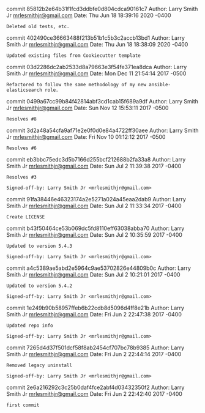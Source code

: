 commit 85812b2e64b31f1fcd3ddbfe0d804cdca90161c7
Author: Larry Smith Jr <mrlesmithjr@gmail.com>
Date:   Thu Jun 18 18:39:16 2020 -0400

    Deleted old tests, etc.

commit 402490ce36663488f213b51b1c5b3c2accb13bd1
Author: Larry Smith Jr <mrlesmithjr@gmail.com>
Date:   Thu Jun 18 18:38:09 2020 -0400

    Updated existing files from Cookiecutter template

commit 03d2286dc2ab2533d8a79663e3f54fe371ea8dca
Author: Larry Smith Jr <mrlesmithjr@gmail.com>
Date:   Mon Dec 11 21:54:14 2017 -0500

    Refactored to follow the same methodology of my new ansible-elasticsearch role.

commit 0499a67cc99b84f42814abf3cd1cab15f689a9df
Author: Larry Smith Jr <mrlesmithjr@gmail.com>
Date:   Sun Nov 12 15:53:11 2017 -0500

    Resolves #8

commit 3d2a48a54cfa9af71e2e0f0d0e84a4722ff30aee
Author: Larry Smith Jr <mrlesmithjr@gmail.com>
Date:   Fri Nov 10 01:12:12 2017 -0500

    Resolves #6

commit eb3bbc75edc3d5b7166d255bcf212688b2fa33a8
Author: Larry Smith Jr <mrlesmithjr@gmail.com>
Date:   Sun Jul 2 11:39:38 2017 -0400

    Resolves #3
    
    Signed-off-by: Larry Smith Jr <mrlesmithjr@gmail.com>

commit 91fa38446e46323174a2e5271a024a45eaa2dab9
Author: Larry Smith Jr <mrlesmithjr@gmail.com>
Date:   Sun Jul 2 11:33:34 2017 -0400

    Create LICENSE

commit b43f50464ce53b069dc5fd8110eff63038abba70
Author: Larry Smith Jr <mrlesmithjr@gmail.com>
Date:   Sun Jul 2 10:35:59 2017 -0400

    Updated to version 5.4.3
    
    Signed-off-by: Larry Smith Jr <mrlesmithjr@gmail.com>

commit a4c5389ae5abd2e5964c9ae53702826e44809b0c
Author: Larry Smith Jr <mrlesmithjr@gmail.com>
Date:   Sun Jul 2 10:21:01 2017 -0400

    Updated to version 5.4.2
    
    Signed-off-by: Larry Smith Jr <mrlesmithjr@gmail.com>

commit 1e249b90b58957ffeb6b22cdb8d5096d4ff8e21b
Author: Larry Smith Jr <mrlesmithjr@gmail.com>
Date:   Fri Jun 2 22:47:38 2017 -0400

    Updated repo info
    
    Signed-off-by: Larry Smith Jr <mrlesmithjr@gmail.com>

commit 7265d4d37f501dcf58f8ab2454cf707bc78b9385
Author: Larry Smith Jr <mrlesmithjr@gmail.com>
Date:   Fri Jun 2 22:44:14 2017 -0400

    Removed legacy uninstall
    
    Signed-off-by: Larry Smith Jr <mrlesmithjr@gmail.com>

commit 2e6a216292c3c25b0daf4fce2abf4d03432350f2
Author: Larry Smith Jr <mrlesmithjr@gmail.com>
Date:   Fri Jun 2 22:42:40 2017 -0400

    first commit
